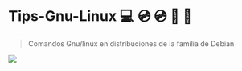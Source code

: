 # Tips-Gnu-Linux :computer:  :cd: :cd: :floppy_disk: :electric_plug:

>Comandos Gnu/linux en distribuciones de la familia de Debian  

![](.img/1.gif)  
